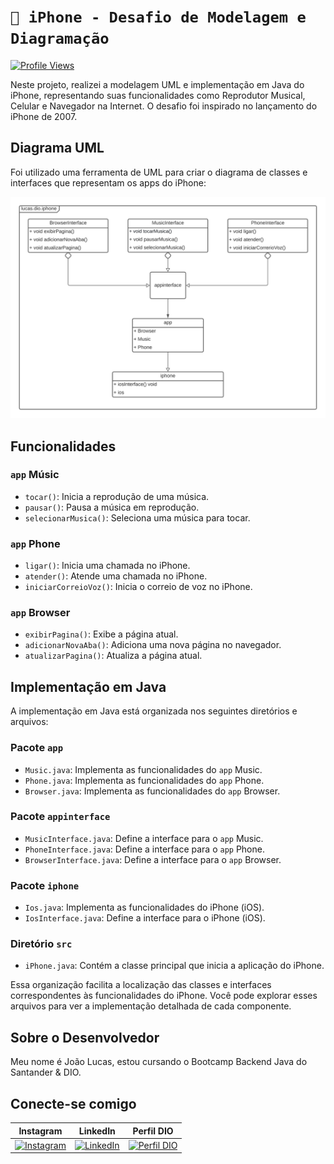 # `📱 iPhone - Desafio de Modelagem e Diagramação`

[![Profile Views](https://visitcount.itsvg.in/api?id=luukas4m&label=Profile%20Views&color=4&icon=6&pretty=false)](https://visitcount.itsvg.in)

Neste projeto, realizei a modelagem UML e implementação em Java do iPhone, representando suas funcionalidades como Reprodutor Musical, Celular e Navegador na Internet. O desafio foi inspirado no lançamento do iPhone de 2007.

## Diagrama UML

Foi utilizado uma ferramenta de UML para criar o diagrama de classes e interfaces que representam os apps do iPhone:

![Diagrama UML](lucas.dio.uml/dio-uml-iphone.png)

## Funcionalidades

### `app` Músic
- `tocar()`: Inicia a reprodução de uma música.
- `pausar()`: Pausa a música em reprodução.
- `selecionarMusica()`: Seleciona uma música para tocar.

### `app` Phone
- `ligar()`: Inicia uma chamada no iPhone.
- `atender()`: Atende uma chamada no iPhone.
- `iniciarCorreioVoz()`: Inicia o correio de voz no iPhone.

### `app` Browser
- `exibirPagina()`: Exibe a página atual.
- `adicionarNovaAba()`: Adiciona uma nova página no navegador.
- `atualizarPagina()`: Atualiza a página atual.

## Implementação em Java

A implementação em Java está organizada nos seguintes diretórios e arquivos:

### Pacote `app`

- `Music.java`: Implementa as funcionalidades do `app` Music.
- `Phone.java`: Implementa as funcionalidades do `app` Phone.
- `Browser.java`: Implementa as funcionalidades do `app` Browser.

### Pacote `appinterface`

- `MusicInterface.java`: Define a interface para o `app` Music.
- `PhoneInterface.java`: Define a interface para o `app` Phone.
- `BrowserInterface.java`: Define a interface para o `app` Browser.

### Pacote `iphone`

- `Ios.java`: Implementa as funcionalidades do iPhone (iOS).
- `IosInterface.java`: Define a interface para o iPhone (iOS).

### Diretório `src`

- `iPhone.java`: Contém a classe principal que inicia a aplicação do iPhone.

Essa organização facilita a localização das classes e interfaces correspondentes às funcionalidades do iPhone. Você pode explorar esses arquivos para ver a implementação detalhada de cada componente.

## Sobre o Desenvolvedor

Meu nome é João Lucas, estou cursando o Bootcamp Backend Java do Santander & DIO.

## Conecte-se comigo

| Instagram | LinkedIn | Perfil DIO |
|---------|-----------|----------|
|[![Instagram](https://img.shields.io/badge/Instagram-000?style=for-the-badge&logo=instagram&logoColor=fff)](https://www.instagram.com/luukas4m/)|[![LinkedIn](https://img.shields.io/badge/LinkedIn-000?style=for-the-badge&logo=linkedin&logoColor=fff)](https://www.linkedin.com/in/luukas4m/)| [![Perfil DIO](https://img.shields.io/badge/-Perfil%20na%20DIO-000?style=for-the-badge)](https://web.dio.me/users/joaolucaspirespereira007/)|

